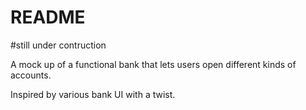 # README

#still under contruction 

A mock up of a functional bank that lets users open different kinds of accounts.

Inspired by various bank UI with a twist.

